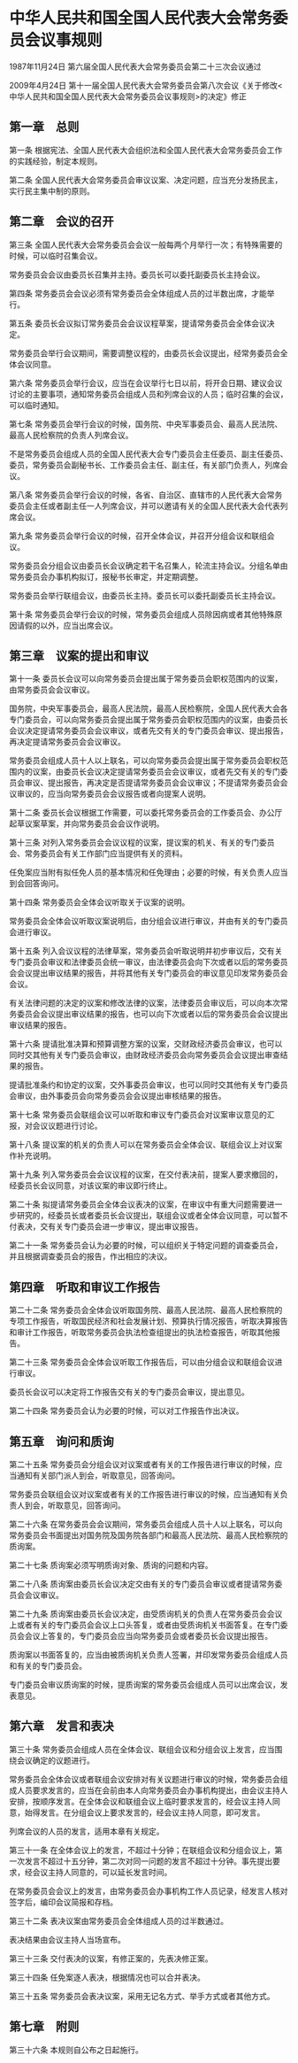 # 中华人民共和国全国人民代表大会常务委员会议事规则

1987年11月24日 第六届全国人民代表大会常务委员会第二十三次会议通过

2009年4月24日 第十一届全国人民代表大会常务委员会第八次会议《关于修改<中华人民共和国全国人民代表大会常务委员会议事规则>的决定》修正

<!-- INFO END -->

## 第一章　总则

第一条 根据宪法、全国人民代表大会组织法和全国人民代表大会常务委员会工作的实践经验，制定本规则。

第二条 全国人民代表大会常务委员会审议议案、决定问题，应当充分发扬民主，实行民主集中制的原则。

## 第二章　会议的召开

第三条 全国人民代表大会常务委员会会议一般每两个月举行一次；有特殊需要的时候，可以临时召集会议。

常务委员会会议由委员长召集并主持。委员长可以委托副委员长主持会议。

第四条 常务委员会会议必须有常务委员会全体组成人员的过半数出席，才能举行。

第五条 委员长会议拟订常务委员会会议议程草案，提请常务委员会全体会议决定。

常务委员会举行会议期间，需要调整议程的，由委员长会议提出，经常务委员会全体会议同意。

第六条 常务委员会举行会议，应当在会议举行七日以前，将开会日期、建议会议讨论的主要事项，通知常务委员会组成人员和列席会议的人员；临时召集的会议，可以临时通知。

第七条 常务委员会举行会议的时候，国务院、中央军事委员会、最高人民法院、最高人民检察院的负责人列席会议。

不是常务委员会组成人员的全国人民代表大会专门委员会主任委员、副主任委员、委员，常务委员会副秘书长、工作委员会主任、副主任，有关部门负责人，列席会议。

第八条 常务委员会举行会议的时候，各省、自治区、直辖市的人民代表大会常务委员会主任或者副主任一人列席会议，并可以邀请有关的全国人民代表大会代表列席会议。

第九条 常务委员会举行会议的时候，召开全体会议，并召开分组会议和联组会议。

常务委员会分组会议由委员长会议确定若干名召集人，轮流主持会议。分组名单由常务委员会办事机构拟订，报秘书长审定，并定期调整。

常务委员会举行联组会议，由委员长主持。委员长可以委托副委员长主持会议。

第十条 常务委员会举行会议的时候，常务委员会组成人员除因病或者其他特殊原因请假的以外，应当出席会议。

## 第三章　议案的提出和审议

第十一条 委员长会议可以向常务委员会提出属于常务委员会职权范围内的议案，由常务委员会会议审议。

国务院，中央军事委员会，最高人民法院，最高人民检察院，全国人民代表大会各专门委员会，可以向常务委员会提出属于常务委员会职权范围内的议案，由委员长会议决定提请常务委员会会议审议，或者先交有关的专门委员会审议、提出报告，再决定提请常务委员会会议审议。

常务委员会组成人员十人以上联名，可以向常务委员会提出属于常务委员会职权范围内的议案，由委员长会议决定提请常务委员会会议审议，或者先交有关的专门委员会审议、提出报告，再决定是否提请常务委员会会议审议；不提请常务委员会会议审议的，应当向常务委员会会议报告或者向提案人说明。

第十二条 委员长会议根据工作需要，可以委托常务委员会的工作委员会、办公厅起草议案草案，并向常务委员会会议作说明。

第十三条 对列入常务委员会会议议程的议案，提议案的机关、有关的专门委员会、常务委员会有关工作部门应当提供有关的资料。

任免案应当附有拟任免人员的基本情况和任免理由；必要的时候，有关负责人应当到会回答询问。

第十四条 常务委员会全体会议听取关于议案的说明。

常务委员会全体会议听取议案说明后，由分组会议进行审议，并由有关的专门委员会进行审议。

第十五条 列入会议议程的法律草案，常务委员会听取说明并初步审议后，交有关专门委员会审议和法律委员会统一审议，由法律委员会向下次或者以后的常务委员会会议提出审议结果的报告，并将其他有关专门委员会的审议意见印发常务委员会会议。

有关法律问题的决定的议案和修改法律的议案，法律委员会审议后，可以向本次常务委员会会议提出审议结果的报告，也可以向下次或者以后的常务委员会会议提出审议结果的报告。

第十六条 提请批准决算和预算调整方案的议案，交财政经济委员会审议，也可以同时交其他有关专门委员会审议，由财政经济委员会向常务委员会会议提出审查结果的报告。

提请批准条约和协定的议案，交外事委员会审议，也可以同时交其他有关专门委员会审议，由外事委员会向常务委员会会议提出审核结果的报告。

第十七条 常务委员会联组会议可以听取和审议专门委员会对议案审议意见的汇报，对会议议题进行讨论。

第十八条 提议案的机关的负责人可以在常务委员会全体会议、联组会议上对议案作补充说明。

第十九条 列入常务委员会会议议程的议案，在交付表决前，提案人要求撤回的，经委员长会议同意，对该议案的审议即行终止。

第二十条 拟提请常务委员会全体会议表决的议案，在审议中有重大问题需要进一步研究的，经委员长或者委员长会议提出，联组会议或者全体会议同意，可以暂不付表决，交有关专门委员会进一步审议，提出审议报告。

第二十一条 常务委员会认为必要的时候，可以组织关于特定问题的调查委员会，并且根据调查委员会的报告，作出相应的决议。

## 第四章　听取和审议工作报告

第二十二条 常务委员会全体会议听取国务院、最高人民法院、最高人民检察院的专项工作报告，听取国民经济和社会发展计划、预算执行情况报告，听取决算报告和审计工作报告，听取常务委员会执法检查组提出的执法检查报告，听取其他报告。

第二十三条 常务委员会全体会议听取工作报告后，可以由分组会议和联组会议进行审议。

委员长会议可以决定将工作报告交有关的专门委员会审议，提出意见。

第二十四条 常务委员会认为必要的时候，可以对工作报告作出决议。

## 第五章　询问和质询

第二十五条 常务委员会分组会议对议案或者有关的工作报告进行审议的时候，应当通知有关部门派人到会，听取意见，回答询问。

常务委员会联组会议对议案或者有关的工作报告进行审议的时候，应当通知有关负责人到会，听取意见，回答询问。

第二十六条 在常务委员会会议期间，常务委员会组成人员十人以上联名，可以向常务委员会书面提出对国务院及国务院各部门和最高人民法院、最高人民检察院的质询案。

第二十七条 质询案必须写明质询对象、质询的问题和内容。

第二十八条 质询案由委员长会议决定交由有关的专门委员会审议或者提请常务委员会会议审议。

第二十九条 质询案由委员长会议决定，由受质询机关的负责人在常务委员会会议上或者有关的专门委员会会议上口头答复，或者由受质询机关书面答复。在专门委员会会议上答复的，专门委员会应当向常务委员会或者委员长会议提出报告。

质询案以书面答复的，应当由被质询机关负责人签署，并印发常务委员会组成人员和有关的专门委员会。

专门委员会审议质询案的时候，提质询案的常务委员会组成人员可以出席会议，发表意见。

## 第六章　发言和表决

第三十条 常务委员会组成人员在全体会议、联组会议和分组会议上发言，应当围绕会议确定的议题进行。

常务委员会全体会议或者联组会议安排对有关议题进行审议的时候，常务委员会组成人员要求发言的，应当在会前由本人向常务委员会办事机构提出，由会议主持人安排，按顺序发言。在全体会议和联组会议上临时要求发言的，经会议主持人同意，始得发言。在分组会议上要求发言的，经会议主持人同意，即可发言。

列席会议的人员的发言，适用本章有关规定。

第三十一条 在全体会议上的发言，不超过十分钟；在联组会议和分组会议上，第一次发言不超过十五分钟，第二次对同一问题的发言不超过十分钟。事先提出要求，经会议主持人同意的，可以延长发言时间。

在常务委员会会议上的发言，由常务委员会办事机构工作人员记录，经发言人核对签字后，编印会议简报和存档。

第三十二条 表决议案由常务委员会全体组成人员的过半数通过。

表决结果由会议主持人当场宣布。

第三十三条 交付表决的议案，有修正案的，先表决修正案。

第三十四条 任免案逐人表决，根据情况也可以合并表决。

第三十五条 常务委员会表决议案，采用无记名方式、举手方式或者其他方式。

## 第七章　附则

第三十六条 本规则自公布之日起施行。
